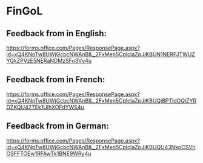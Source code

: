 # FinGoL

## Feedback from in English:
https://forms.office.com/Pages/ResponsePage.aspx?id=xQ4KNpTw8UWjGcbcNWAnBIL_2FxMen5CplcIaZpJjKBUN1NERFJTWUZYQkZPVzE5NERaNDMzSFo3Vy4u


## Feedback from in French:
https://forms.office.com/Pages/ResponsePage.aspx?id=xQ4KNpTw8UWjGcbcNWAnBIL_2FxMen5CplcIaZpJjKBUQjBPTldOQlZYRDZKQU42TEk1UlhXOFdYWS4u

## Feedback from in German:
https://forms.office.com/Pages/ResponsePage.aspx?id=xQ4KNpTw8UWjGcbcNWAnBIL_2FxMen5CplcIaZpJjKBUQU43NkpCSVhOSFFTOEw1RFAwTk1BNE9WRy4u
